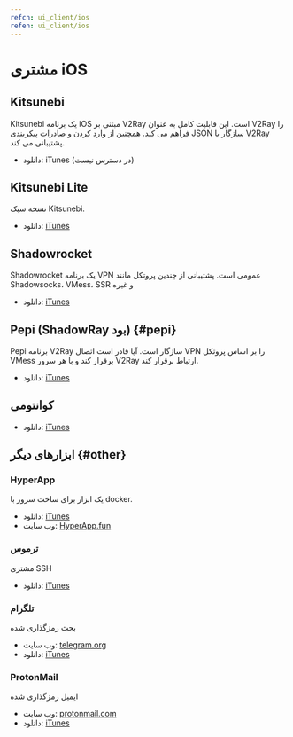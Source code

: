 ```yaml
---
refcn: ui_client/ios
refen: ui_client/ios
---
```

# مشتری iOS

## Kitsunebi

Kitsunebi یک برنامه iOS مبتنی بر V2Ray است. این قابلیت کامل به عنوان V2Ray را فراهم می کند. همچنین از وارد کردن و صادرات پیکربندی JSON سازگار با V2Ray پشتیبانی می کند.

* دانلود: iTunes (در دسترس نیست)

## Kitsunebi Lite

نسخه سبک Kitsunebi.

* دانلود: [iTunes](https://www.v2ray.com/itunes/us/kitsunebi-lite/id1387913765/)

## Shadowrocket

Shadowrocket یک برنامه VPN عمومی است. پشتیبانی از چندین پروتکل مانند Shadowsocks، VMess، SSR و غیره

* دانلود: [iTunes](https://www.v2ray.com/itunes/us/shadowrocket/id932747118/)

## Pepi (ShadowRay بود) {#pepi}

Pepi برنامه V2Ray سازگار است. آیا قادر است اتصال VPN را بر اساس پروتکل VMess برقرار کند و با هر سرور V2Ray ارتباط برقرار کند.

* دانلود: [iTunes](https://www.v2ray.com/itunes/us/pepi/id1283082051/)

## کوانتومی

* دانلود: [iTunes](https://www.v2ray.com/itunes/us/quantumult/id1252015438/)

## ابزارهای دیگر {#other}

### HyperApp

یک ابزار برای ساخت سرور با docker.

* دانلود: [iTunes](https://www.v2ray.com/itunes/us/hyperapp/id1179750280/)
* وب سایت: [HyperApp.fun](https://www.hyperapp.fun/)

### ترموس

مشتری SSH

* دانلود: [iTunes](https://www.v2ray.com/itunes/us/termius/id549039908/)

### تلگرام

بحث رمزگذاری شده

* وب سایت: [telegram.org](https://telegram.org/)
* دانلود: [iTunes](https://www.v2ray.com/itunes/us/telegram-messenger/id686449807/)

### ProtonMail

ایمیل رمزگذاری شده

* وب سایت: [protonmail.com](https://protonmail.com/)
* دانلود: [iTunes](https://www.v2ray.com/itunes/us/protonmail-encrypted-email/id979659905/)